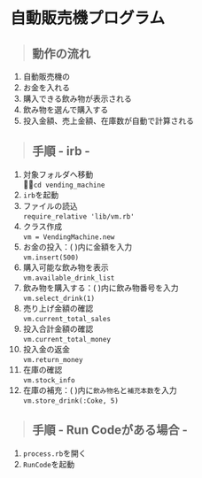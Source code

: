 # 自動販売機プログラム

> ## 動作の流れ
1. 自動販売機の
2. お金を入れる
3. 購入できる飲み物が表示される
4. 飲み物を選んで購入する
5. 投入金額、売上金額、在庫数が自動で計算される

> ## 手順 - irb -

1.  対象フォルダへ移動<br>
`cd vending_machine`
2. `irb`を起動
3. ファイルの読込<br>
`require_relative 'lib/vm.rb'`
4. クラス作成<br>
`vm = VendingMachine.new`
5. お金の投入：( )内に金額を入力<br>
`vm.insert(500)`
6. 購入可能な飲み物を表示<br>
`vm.available_drink_list`
7. 飲み物を購入する：( )内に飲み物番号を入力<br>
`vm.select_drink(1)`
8. 売り上げ金額の確認<br>
`vm.current_total_sales`
9. 投入合計金額の確認<br>
`vm.current_total_money`
10. 投入金の返金<br>
`vm.return_money`
11. 在庫の確認<br>
`vm.stock_info`
12. 在庫の補充：( )内に`飲み物名`と`補充本数`を入力<br>
`vm.store_drink(:Coke, 5)`

> ## 手順 - Run Codeがある場合 -
1. `process.rb`を開く
2. `RunCode`を起動

